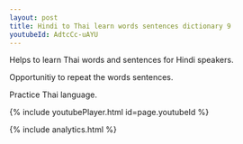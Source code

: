 ```yaml
---
layout: post
title: Hindi to Thai learn words sentences dictionary 9 
youtubeId: AdtcCc-uAYU
---
```

 
 
Helps to learn Thai words and sentences for Hindi speakers.

Opportunitiy to repeat the words sentences. 

Practice Thai language. 
 
{% include youtubePlayer.html id=page.youtubeId %}
 
 
{% include analytics.html %}